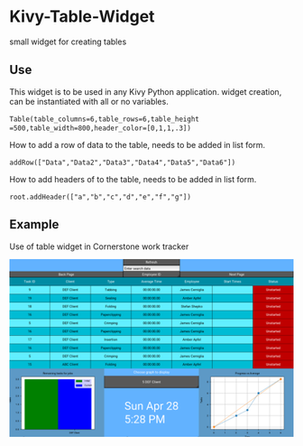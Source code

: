 # Kivy-Table-Widget
small widget for creating tables
## Use
This widget is to be used in any Kivy Python application.
widget creation, can be instantiated with all or no variables.
```
Table(table_columns=6,table_rows=6,table_height =500,table_width=800,header_color=[0,1,1,.3])
```
How to add a row of data to the table, needs to be added in list form.
```
addRow(["Data","Data2","Data3","Data4","Data5","Data6"])
```
How to add headers of to the table, needs to be added in list form.
```
root.addHeader(["a","b","c","d","e","f","g"])
```
## Example
 Use of table widget in Cornerstone work tracker
 
  ![alt text](https://github.com/Stefunga/Kivy-Table-Widget/blob/master/Table%20example.png)

